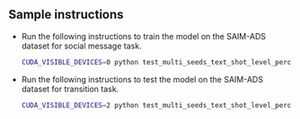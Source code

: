 ## Sample instructions 

* Run the following instructions to train the model on the SAIM-ADS dataset for social message task.

    ```bash
    CUDA_VISIBLE_DEVICES=0 python test_multi_seeds_text_shot_level_perceiver_model.py --log_dir /data/digbose92/ads_complete_repo/ads_codes/model_files/recent_models/multi_run_log_dir --model_dir /data/digbose92/ads_complete_repo/ads_codes/model_files/recent_models/multi_run_model_dir --folder_name Perceiver_single_task_classifier_shot_level_multiple_seeds_social_message --json_file /data/digbose92/ads_complete_repo/ads_codes/model_files/multi_run_folder/Perceiver_single_task_classifier_shot_level_multiple_seeds/multi_run_Perceiver_single_task_classifier_shot_level_multiple_seeds_social_message_20230409-154642.json
    ```

* Run the following instructions to test the model on the SAIM-ADS dataset for transition task.

    ```bash
    CUDA_VISIBLE_DEVICES=2 python test_multi_seeds_text_shot_level_perceiver_model.py --log_dir /data/digbose92/ads_complete_repo/ads_codes/model_files/recent_models/multi_run_log_dir --model_dir /data/digbose92/ads_complete_repo/ads_codes/model_files/recent_models/multi_run_model_dir --folder_name Perceiver_single_task_classifier_shot_level_multiple_seeds_Transition_val --json_file /data/digbose92/ads_complete_repo/ads_codes/model_files/multi_run_folder/Perceiver_single_task_classifier_shot_level_multiple_seeds/multi_run_Perceiver_single_task_classifier_shot_level_multiple_seeds_Transition_val_20230409-035050.json
```
